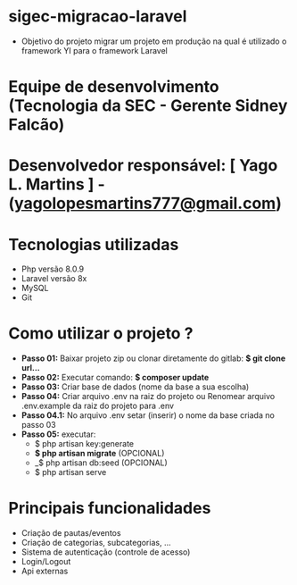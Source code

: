 # sigec-migracao-laravel

 - Objetivo do projeto migrar um projeto em produção na qual é utilizado o framework YI para o framework Laravel

# Equipe de desenvolvimento (Tecnologia da SEC - Gerente Sidney Falcão)

# Desenvolvedor responsável: [ Yago L. Martins ]  - (yagolopesmartins777@gmail.com)

# Tecnologias utilizadas

 - Php versão 8.0.9
 - Laravel versão 8x
 - MySQL
 - Git

 # Como utilizar o projeto ?

 - **Passo 01:** Baixar projeto zip ou clonar diretamente do gitlab: **$ git clone url...**
 - **Passo 02:** Executar comando: **$ composer update**
 - **Passo 03:** Criar base de dados (nome da base a sua escolha)
 - **Passo 04:** Criar arquivo .env na raiz do projeto ou Renomear arquivo .env.example da raiz do projeto para .env
  - **Passo 04.1:** No arquivo .env setar (inserir) o nome da base criada no passo 03
 - **Passo 05:** executar: 
    - $ php artisan key:generate
    - **$ php artisan migrate** (OPCIONAL)
    - _$ php artisan db:seed (OPCIONAL)
    - $ php artisan serve

# Principais funcionalidades

 - Criação de pautas/eventos
 - Criação de categorias, subcategorias, ...
 - Sistema de autenticação (controle de acesso)
 - Login/Logout
 - Api externas
